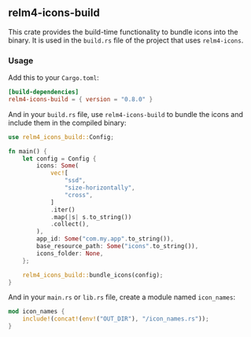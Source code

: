 ## relm4-icons-build

This crate provides the build-time functionality to bundle icons into the binary. It is used in the `build.rs` file of the project that uses `relm4-icons`.

### Usage

Add this to your `Cargo.toml`:

```toml
[build-dependencies]
relm4-icons-build = { version = "0.8.0" }
```

And in your `build.rs` file, use `relm4-icons-build` to bundle the icons and include them in the compiled binary:

```rust
use relm4_icons_build::Config;

fn main() {
    let config = Config {
        icons: Some(
            vec![
                "ssd",
                "size-horizontally",
                "cross",
            ]
            .iter()
            .map(|s| s.to_string())
            .collect(),
        ),
        app_id: Some("com.my.app".to_string()),
        base_resource_path: Some("icons".to_string()),
        icons_folder: None,
    };

    relm4_icons_build::bundle_icons(config);
}
```

And in your `main.rs` or `lib.rs` file, create a module named `icon_names`:

```rust
mod icon_names {
    include!(concat!(env!("OUT_DIR"), "/icon_names.rs"));
}
```
